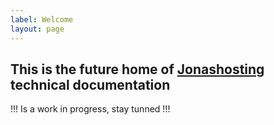 ```yaml
---
label: Welcome
layout: page
---
```

## This is the future home of [Jonashosting](https://https://jonashosting.com) technical documentation 
!!!
Is a work in progress, stay tunned 
!!!
